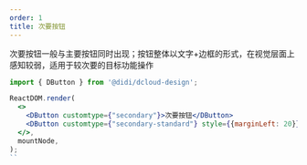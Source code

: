```yaml
---
order: 1
title: 次要按钮
---
```



次要按钮一般与主要按钮同时出现；按钮整体以文字+边框的形式，在视觉层面上感知较弱，适用于较次要的目标功能操作

```jsx
import { DButton } from '@didi/dcloud-design';

ReactDOM.render(
  <>
    <DButton customtype={"secondary"}>次要按钮</DButton>
    <DButton customtype={"secondary-standard"} style={{marginLeft: 20}}>标准按钮</DButton>
  </>,
  mountNode,
);
``

